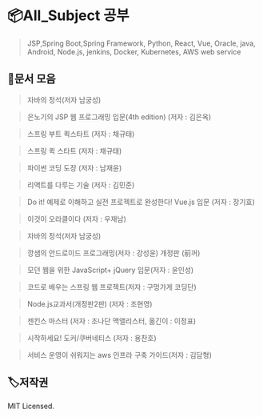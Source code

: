 # 📦All_Subject 공부

> JSP,Spring Boot,Spring Framework, Python, React, Vue, Oracle, java, Android, Node.js, jenkins, Docker, Kubernetes, AWS web service


## 🥳문서 모음
> 자바의 정석(저자 남궁성)

> 은노기의 JSP 웹 프로그래밍 입문(4th edition) (저자 : 김은옥)

> 스프링 부트 퀵스타트 (저자 : 채규태)

> 스프링 퀵 스타트 (저자 : 채규태)

> 파이썬 코딩 도장 (저자 : 남재윤)

> 리액트를 다루는 기술 (저자 : 김민준)

> Do it! 예제로 이해하고 실전 프로젝트로 완성한다! Vue.js 입문 (저자 : 장기효)

> 이것이 오라클이다 (저자 : 우재남)

> 자바의 정석(저자 남궁성)

> 깡샘의 안드로이드 프로그래밍(저자 : 강성윤) 개정판 (前꺼)

> 모던 웹을 위한 JavaScript+ jQuery 입문(저자 : 윤인성)

> 코드로 배우는 스프링 웹 프로젝트(저자 : 구멍가게 코딩단)

> Node.js교과서(개정판2판) (저자 : 조현영)

> 젠킨스 마스터 (저자 : 조나단 맥앨리스터, 옮긴이 : 이정표)

> 시작하세요! 도커/쿠버네티스 (저자 : 용찬호)

> 서비스 운영이 쉬워지는 aws 인프라 구축 가이드(저자 : 김담형)

## 🏷저작권

MIT Licensed.

